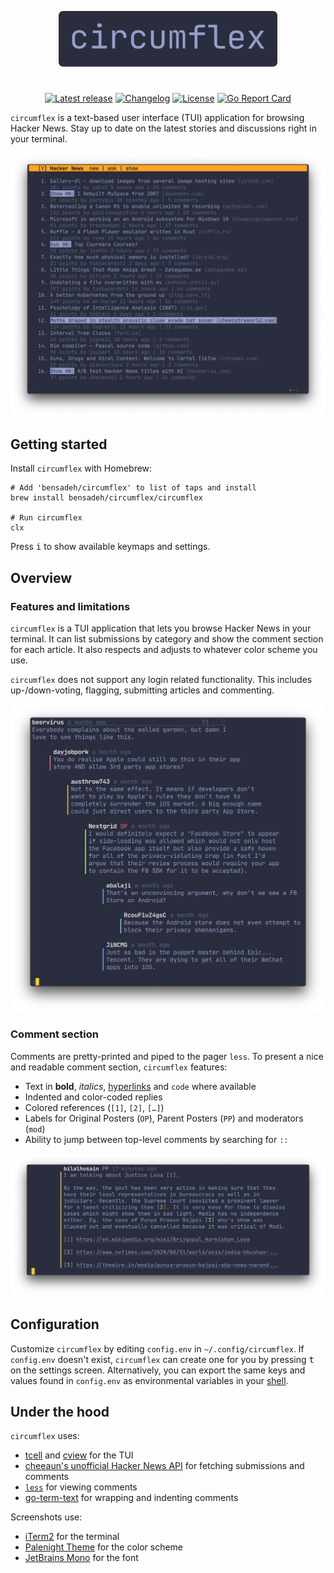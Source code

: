 <p align="center">
  <img src="screenshots/circumflex.png" width="350" alt="^"/>
</p>

#
<div align="center">
  
[![Latest release](https://img.shields.io/github/v/release/bensadeh/circumflex?label=stable&color=e1acff&labelColor=292D3E)](https://github.com/bensadeh/circumflex/releases)
[![Changelog](https://img.shields.io/badge/docs-changelog-9cc4ff?labelColor=292D3E)](https://github.com/bensadeh/circumflex/blob/master/CHANGELOG.md)
[![License](https://img.shields.io/github/license/bensadeh/circumflex?color=c3e88d&labelColor=292D3E)](https://github.com/bensadeh/circumflex/blob/master/LICENSE)
[![Go Report Card](https://img.shields.io/github/go-mod/go-version/bensadeh/circumflex?color=ffe585&labelColor=292D3E)](https://github.com/bensadeh/circumflex/blob/master/go.mod)
</div>

`circumflex` is a text-based user interface (TUI) application for browsing Hacker&nbsp;News. Stay up to date on the 
latest stories and discussions right in your terminal.

<p align="center">
  <img src="screenshots/mainview.png" width="700" alt="^"/>
</p>


## Getting started
Install `circumflex` with Homebrew: 
```console
# Add 'bensadeh/circumflex' to list of taps and install
brew install bensadeh/circumflex/circumflex

# Run circumflex
clx
```

Press <kbd>i</kbd> to show available keymaps and settings. 

## Overview
### Features and limitations
`circumflex` is a TUI application that lets you browse Hacker News in your terminal. It can list submissions by category 
and show the comment section for each article. It also respects and adjusts to whatever color scheme you use.

`circumflex` does not support any login related functionality. This includes up-/down-voting, flagging,
submitting articles and commenting.

<p align="center">
  <img src="screenshots/comments.png" width="700" alt="^"/>
</p>

### Comment section
Comments are pretty-printed and piped to the pager `less`. To present a nice and readable comment section, 
`circumflex` features:
* Text in **bold**, _italics_, [hyperlinks](https://gist.github.com/egmontkob/eb114294efbcd5adb1944c9f3cb5feda) and 
  `code` where available
* Indented and color-coded replies
* Colored references (`[1]`, `[2]`, `[…]`)
* Labels for Original Posters (`OP`), Parent Posters (`PP`) and moderators (`mod`)
* Ability to jump between top-level comments by searching for `::`

<p align="center">
  <img src="screenshots/linkHighlights.png" width="700" alt="^"/>
</p>

## Configuration
Customize `circumflex` by editing `config.env` in `~/.config/circumflex`. If `config.env` doesn't exist, `circumflex`
can create one for you by pressing <kbd>t</kbd> on the settings screen. Alternatively, you can export the same keys and 
values found in `config.env` as environmental variables in your 
[shell](https://unix.stackexchange.com/questions/117467/how-to-permanently-set-environmental-variables).

## Under the hood
`circumflex` uses:
* [tcell](https://github.com/gdamore/tcell) and [cview](https://gitlab.com/tslocum/cview) for the TUI
* [cheeaun's unofficial Hacker News API](https://github.com/cheeaun/node-hnapi) for fetching submissions and comments
* [`less`](http://greenwoodsoftware.com/less/) for viewing comments
* [go-term-text](https://github.com/MichaelMure/go-term-text) for wrapping and indenting comments

Screenshots use:
* [iTerm2](https://iterm2.com/) for the terminal
* [Palenight Theme](https://github.com/JonathanSpeek/palenight-iterm2) for the color scheme
* [JetBrains Mono](https://github.com/JetBrains/JetBrainsMono) for the font

